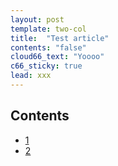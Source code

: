 ```yaml
---
layout: post
template: two-col
title:  "Test article"
contents: "false"
cloud66_text: "Yoooo"
c66_sticky: true
lead: xxx
---
```


<h2>Contents</h2>
<ul class="page-toc">
	<li>
		<a href="#1">1</a>
	</li>
	<li>
		<a href="#2">2</a>
	</li>
</ul>